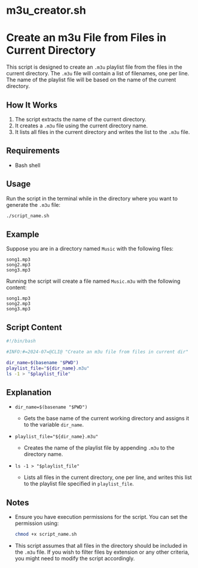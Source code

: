 # m3u_creator.sh

# Create an m3u File from Files in Current Directory

This script is designed to create an `.m3u` playlist file from the files in the current directory. The `.m3u` file will contain a list of filenames, one per line. The name of the playlist file will be based on the name of the current directory.

## How It Works

1. The script extracts the name of the current directory.
2. It creates a `.m3u` file using the current directory name.
3. It lists all files in the current directory and writes the list to the `.m3u` file.

## Requirements

- Bash shell

## Usage

Run the script in the terminal while in the directory where you want to generate the `.m3u` file:

```bash
./script_name.sh
```

## Example

Suppose you are in a directory named `Music` with the following files:

```
song1.mp3
song2.mp3
song3.mp3
```

Running the script will create a file named `Music.m3u` with the following content:

```
song1.mp3
song2.mp3
song3.mp3
```

## Script Content

```bash
#!/bin/bash

#INFO:#=2024-07=@CLI@ "Create an m3u file from files in current dir"

dir_name=$(basename "$PWD")
playlist_file="${dir_name}.m3u"
ls -1 > "$playlist_file"
```

## Explanation

- `dir_name=$(basename "$PWD")`
  - Gets the base name of the current working directory and assigns it to the variable `dir_name`.

- `playlist_file="${dir_name}.m3u"`
  - Creates the name of the playlist file by appending `.m3u` to the directory name.

- `ls -1 > "$playlist_file"`
  - Lists all files in the current directory, one per line, and writes this list to the playlist file specified in `playlist_file`.

## Notes

- Ensure you have execution permissions for the script. You can set the permission using:
  ```bash
  chmod +x script_name.sh
  ```

- This script assumes that all files in the directory should be included in the `.m3u` file. If you wish to filter files by extension or any other criteria, you might need to modify the script accordingly.